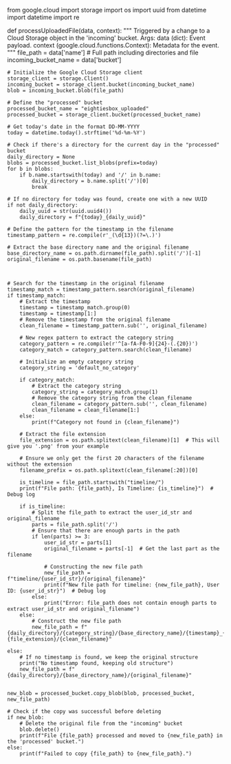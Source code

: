 from google.cloud import storage
import os
import uuid
from datetime import datetime
import re

def processUploadedFile(data, context):
    """
    Triggered by a change to a Cloud Storage object in the 'incoming' bucket.
    Args:
         data (dict): Event payload.
         context (google.cloud.functions.Context): Metadata for the event.
    """
    file_path = data['name']  # Full path including directories and file
    incoming_bucket_name = data['bucket']

    # Initialize the Google Cloud Storage client
    storage_client = storage.Client()
    incoming_bucket = storage_client.bucket(incoming_bucket_name)
    blob = incoming_bucket.blob(file_path)

    # Define the "processed" bucket
    processed_bucket_name = "eightiesbox_uploaded"
    processed_bucket = storage_client.bucket(processed_bucket_name)

    # Get today's date in the format DD-MM-YYYY
    today = datetime.today().strftime('%d-%m-%Y')

    # Check if there's a directory for the current day in the "processed" bucket
    daily_directory = None
    blobs = processed_bucket.list_blobs(prefix=today)
    for b in blobs:
        if b.name.startswith(today) and '/' in b.name:
            daily_directory = b.name.split('/')[0]
            break

    # If no directory for today was found, create one with a new UUID
    if not daily_directory:
        daily_uuid = str(uuid.uuid4())
        daily_directory = f"{today}_{daily_uuid}"

    # Define the pattern for the timestamp in the filename
    timestamp_pattern = re.compile(r'_(\d{13})(?=\.)') 

    # Extract the base directory name and the original filename
    base_directory_name = os.path.dirname(file_path).split('/')[-1]
    original_filename = os.path.basename(file_path)

    
    
    # Search for the timestamp in the original filename
    timestamp_match = timestamp_pattern.search(original_filename)
    if timestamp_match:
        # Extract the timestamp
        timestamp = timestamp_match.group(0)
        timestamp = timestamp[1:]
        # Remove the timestamp from the original filename
        clean_filename = timestamp_pattern.sub('', original_filename)

        # New regex pattern to extract the category string
        category_pattern = re.compile(r'^[a-fA-F0-9]{24}-(.{20})')
        category_match = category_pattern.search(clean_filename)

        # Initialize an empty category string
        category_string = 'default_no_category'

        if category_match:
            # Extract the category string
            category_string = category_match.group(1)
            # Remove the category string from the clean_filename
            clean_filename = category_pattern.sub('', clean_filename)
            clean_filename = clean_filename[1:]
        else:
            print(f"Category not found in {clean_filename}")

        # Extract the file extension
        file_extension = os.path.splitext(clean_filename)[1]  # This will give you '.png' from your example

        # Ensure we only get the first 20 characters of the filename without the extension
        filename_prefix = os.path.splitext(clean_filename[:20])[0]

        is_timeline = file_path.startswith("timeline/")
        print(f"File path: {file_path}, Is Timeline: {is_timeline}")  # Debug log

        if is_timeline:
            # Split the file_path to extract the user_id_str and original_filename
            parts = file_path.split('/')
            # Ensure that there are enough parts in the path
            if len(parts) >= 3:
                user_id_str = parts[1]
                original_filename = parts[-1]  # Get the last part as the filename

                # Constructing the new file path
                new_file_path = f"timeline/{user_id_str}/{original_filename}"
                print(f"New file path for timeline: {new_file_path}, User ID: {user_id_str}")  # Debug log
            else:
                print("Error: file_path does not contain enough parts to extract user_id_str and original_filename")
        else:
            # Construct the new file path
            new_file_path = f"{daily_directory}/{category_string}/{base_directory_name}/{timestamp}_{filename_prefix}{file_extension}/{clean_filename}"
            
    else:
        # If no timestamp is found, we keep the original structure
        print("No timestamp found, keeping old structure")
        new_file_path = f"{daily_directory}/{base_directory_name}/{original_filename}"


    new_blob = processed_bucket.copy_blob(blob, processed_bucket, new_file_path)

    # Check if the copy was successful before deleting
    if new_blob:
        # Delete the original file from the "incoming" bucket
        blob.delete()
        print(f"File {file_path} processed and moved to {new_file_path} in the 'processed' bucket.")
    else:
        print(f"Failed to copy {file_path} to {new_file_path}.")
